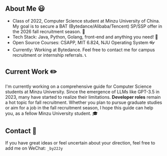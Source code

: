 ## About Me 😃
* Class of 2022, Computer Science student at Minzu University of China. My goal is to secure a BAT (Bytedance/Alibaba/Tencent) SP/SSP offer in the 2026 fall recruitment season. 🏁
* Tech Stack: Java, Python, Golang, front-end and anything you need! 🤏
* Open Source Courses: CSAPP, MIT 6.824, NJU Operating System 👓
* Currently: Working at Bytedance. Feel free to contact me for campus recruitment or internship referrals. 📞

## Current Work ✏️
I'm currently working on a comprehensive guide for Computer Science students at Minzu University. Since the emergence of LLMs like GPT-3.5 in 2023, many have started to realize their limitations. **Developer roles** remain a hot topic for fall recruitment.
Whether you plan to pursue graduate studies or aim for a job in the fall recruitment season, I hope this guide can help you, as a fellow Minzu University student. 🎓

## Contact 📧
If you have great ideas or feel uncertain about your direction, feel free to add me on WeChat: `_by22Jy`
